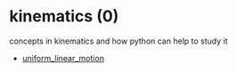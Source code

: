 # kinematics (0)
concepts in kinematics and how python can help to study it

+ [uniform_linear_motion](uniform_linear_motion/README.md)
